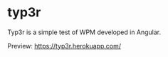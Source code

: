 # typ3r

Typ3r is a simple test of WPM developed in Angular.

Preview: https://typ3r.herokuapp.com/

